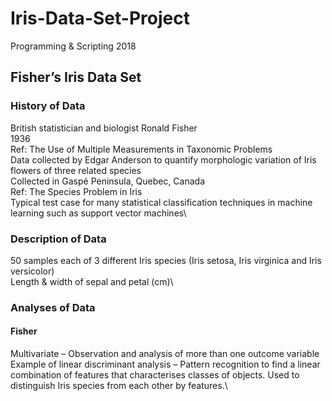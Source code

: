 # Iris-Data-Set-Project
Programming &amp; Scripting 2018

## Fisher’s Iris Data Set

### History of Data
British statistician and biologist Ronald Fisher\
1936\
Ref: The Use of Multiple Measurements in Taxonomic Problems\
Data collected by Edgar Anderson to quantify morphologic variation of Iris flowers of three related species\
Collected in Gaspé Peninsula, Quebec, Canada\
Ref: The Species Problem in Iris\
Typical test case for many statistical classification techniques in machine learning such as support vector machines\

### Description of Data
50 samples each of 3 different Iris species (Iris setosa, Iris virginica and Iris versicolor)\
Length & width of sepal and petal (cm)\

### Analyses of Data
#### Fisher
Multivariate – Observation and analysis of more than one outcome variable\
Example of linear discriminant analysis – Pattern recognition to find a linear combination of features that characterises classes of objects. Used to distinguish Iris species from each other by features.\
